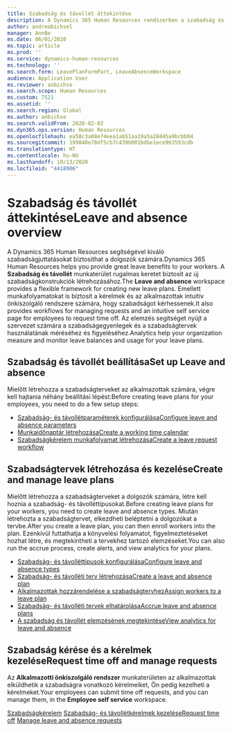 ```yaml
---
title: Szabadság és távollét áttekintése
description: A Dynamics 365 Human Resources rendszerben a szabadság és távollét munkaterülete rugalmas keretet biztosít az új szabadságkonstrukciók létrehozásához. Emellett munkafolyamatokat is biztosít a kérelmek és az alkalmazottak intuitív önkiszolgáló rendszere számára, hogy szabadságot kérhessenek.
author: andreabichsel
manager: AnnBe
ms.date: 06/01/2020
ms.topic: article
ms.prod: ''
ms.service: dynamics-human-resources
ms.technology: ''
ms.search.form: LeavePlanFormPart, LeaveAbsenceWorkspace
audience: Application User
ms.reviewer: anbichse
ms.search.scope: Human Resources
ms.custom: 7521
ms.assetid: ''
ms.search.region: Global
ms.author: anbichse
ms.search.validFrom: 2020-02-03
ms.dyn365.ops.version: Human Resources
ms.openlocfilehash: ea58c3a08e74eea1ab51aa19a5a28445a9bcbb04
ms.sourcegitcommit: 199848e78df5cb7c439b001bdbe1ece963593cdb
ms.translationtype: HT
ms.contentlocale: hu-HU
ms.lasthandoff: 10/13/2020
ms.locfileid: "4418906"
---
```

# <a name="leave-and-absence-overview"></a><span data-ttu-id="a4223-104">Szabadság és távollét áttekintése</span><span class="sxs-lookup"><span data-stu-id="a4223-104">Leave and absence overview</span></span>

<span data-ttu-id="a4223-105">A Dynamics 365 Human Resources segítségével kiváló szabadságjuttatásokat biztosíthat a dolgozók számára.</span><span class="sxs-lookup"><span data-stu-id="a4223-105">Dynamics 365 Human Resources helps you provide great leave benefits to your workers.</span></span> <span data-ttu-id="a4223-106">A **Szabadság és távollét** munkaterület rugalmas keretet biztosít az új szabadságkonstrukciók létrehozásához.</span><span class="sxs-lookup"><span data-stu-id="a4223-106">The **Leave and absence** workspace provides a flexible framework for creating new leave plans.</span></span> <span data-ttu-id="a4223-107">Emellett munkafolyamatokat is biztosít a kérelmek és az alkalmazottak intuitív önkiszolgáló rendszere számára, hogy szabadságot kérhessenek.</span><span class="sxs-lookup"><span data-stu-id="a4223-107">It also provides workflows for managing requests and an intuitive self service page for employees to request time off.</span></span> <span data-ttu-id="a4223-108">Az elemzés segítséget nyújt a szervezet számára a szabadságegyenlegek és a szabadságtervek használatának méréséhez és figyeléséhez.</span><span class="sxs-lookup"><span data-stu-id="a4223-108">Analytics help your organization measure and monitor leave balances and usage for your leave plans.</span></span>

## <a name="set-up-leave-and-absence"></a><span data-ttu-id="a4223-109">Szabadság és távollét beállítása</span><span class="sxs-lookup"><span data-stu-id="a4223-109">Set up Leave and absence</span></span>

<span data-ttu-id="a4223-110">Mielőtt létrehozza a szabadságterveket az alkalmazottak számára, végre kell hajtania néhány beállítási lépést:</span><span class="sxs-lookup"><span data-stu-id="a4223-110">Before creating leave plans for your employees, you need to do a few setup steps:</span></span>

- [<span data-ttu-id="a4223-111">Szabadság- és távollétparaméterek konfigurálása</span><span class="sxs-lookup"><span data-stu-id="a4223-111">Configure leave and absence parameters</span></span>](hr-leave-and-absence-parameters.md)
- [<span data-ttu-id="a4223-112">Munkaidőnaptár létrehozása</span><span class="sxs-lookup"><span data-stu-id="a4223-112">Create a working time calendar</span></span>](hr-leave-and-absence-working-time-calendar.md)
- [<span data-ttu-id="a4223-113">Szabadságkérelem munkafolyamat létrehozása</span><span class="sxs-lookup"><span data-stu-id="a4223-113">Create a leave request workflow</span></span>](hr-leave-and-absence-workflow.md)

## <a name="create-and-manage-leave-plans"></a><span data-ttu-id="a4223-114">Szabadságtervek létrehozása és kezelése</span><span class="sxs-lookup"><span data-stu-id="a4223-114">Create and manage leave plans</span></span>

<span data-ttu-id="a4223-115">Mielőtt létrehozza a szabadságterveket a dolgozók számára, létre kell hoznia a szabadság- és távolléttípusokat.</span><span class="sxs-lookup"><span data-stu-id="a4223-115">Before creating leave plans for your workers, you need to create leave and absence types.</span></span> <span data-ttu-id="a4223-116">Miután létrehozta a szabadságtervet, elkezdheti beléptetni a dolgozókat a tervbe.</span><span class="sxs-lookup"><span data-stu-id="a4223-116">After you create a leave plan, you can then enroll workers into the plan.</span></span> <span data-ttu-id="a4223-117">Ezenkívül futtathatja a könyvelési folyamatot, figyelmeztetéseket hozhat létre, és megtekintheti a tervekhez tartozó elemzéseket.</span><span class="sxs-lookup"><span data-stu-id="a4223-117">You can also run the accrue process, create alerts, and view analytics for your plans.</span></span>

- [<span data-ttu-id="a4223-118">Szabadság- és távolléttípusok konfigurálása</span><span class="sxs-lookup"><span data-stu-id="a4223-118">Configure leave and absence types</span></span>](hr-leave-and-absence-types.md)
- [<span data-ttu-id="a4223-119">Szabadság- és távolléti terv létrehozása</span><span class="sxs-lookup"><span data-stu-id="a4223-119">Create a leave and absence plan</span></span>](hr-leave-and-absence-plans.md)
- [<span data-ttu-id="a4223-120">Alkalmazottak hozzárendelése a szabadságtervhez</span><span class="sxs-lookup"><span data-stu-id="a4223-120">Assign workers to a leave plan</span></span>](hr-leave-and-absence-enroll.md)
- [<span data-ttu-id="a4223-121">Szabadság- és távolléti tervek elhatárolása</span><span class="sxs-lookup"><span data-stu-id="a4223-121">Accrue leave and absence plans</span></span>](hr-leave-and-absence-accrue.md)
- [<span data-ttu-id="a4223-122">A szabadság és távollét elemzésének megtekintése</span><span class="sxs-lookup"><span data-stu-id="a4223-122">View analytics for leave and absence</span></span>](hr-leave-and-absence-analytics.md)

## <a name="request-time-off-and-manage-requests"></a><span data-ttu-id="a4223-123">Szabadság kérése és a kérelmek kezelése</span><span class="sxs-lookup"><span data-stu-id="a4223-123">Request time off and manage requests</span></span>

<span data-ttu-id="a4223-124">Az **Alkalmazotti önkiszolgáló rendszer** munkaterületen az alkalmazottak elküldhetik a szabadságra vonatkozó kérelmeiket, Ön pedig kezelheti a kérelmeket.</span><span class="sxs-lookup"><span data-stu-id="a4223-124">Your employees can submit time off requests, and you can manage them, in the **Employee self service** workspace.</span></span>

<span data-ttu-id="a4223-125">[Szabadságkérelem](hr-employee-self-service-request-time-off.md)
[Szabadság- és távollétkérelmek kezelése](hr-employee-self-service-manage-requests.md)</span><span class="sxs-lookup"><span data-stu-id="a4223-125">[Request time off](hr-employee-self-service-request-time-off.md)
[Manage leave and absence requests](hr-employee-self-service-manage-requests.md)</span></span>

